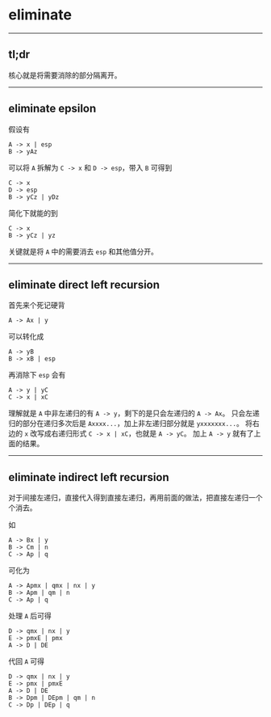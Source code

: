 # eliminate

---

## tl;dr

核心就是将需要消除的部分隔离开。

---

## eliminate epsilon

假设有

```
A -> x | esp
B -> yAz
```

可以将 `A` 拆解为 `C -> x` 和 `D -> esp`，带入 `B` 可得到

```
C -> x
D -> esp
B -> yCz | yDz
```

简化下就能的到

```
C -> x
B -> yCz | yz
```

关键就是将 `A` 中的需要消去 `esp` 和其他值分开。

---

## eliminate direct left recursion

首先来个死记硬背

```
A -> Ax | y
```

可以转化成

```
A -> yB
B -> xB | esp
```

再消除下 `esp` 会有

```
A -> y | yC
C -> x | xC
```

理解就是 `A` 中非左递归的有 `A -> y`，剩下的是只会左递归的 `A -> Ax`。
只会左递归的部分在递归多次后是 `Axxxx...`，加上非左递归部分就是 `yxxxxxxx...`。
将右边的 `x` 改写成右递归形式 `C -> x | xC`，也就是 `A -> yC`。
加上 `A -> y` 就有了上面的结果。

---

## eliminate indirect left recursion

对于间接左递归，直接代入得到直接左递归，再用前面的做法，把直接左递归一个个消去。

如

```
A -> Bx | y
B -> Cm | n
C -> Ap | q
```

可化为

```
A -> Apmx | qmx | nx | y
B -> Apm | qm | n
C -> Ap | q
```

处理 `A` 后可得

```
D -> qmx | nx | y
E -> pmxE | pmx
A -> D | DE
```

代回 `A` 可得

```
D -> qmx | nx | y
E -> pmx | pmxE
A -> D | DE
B -> Dpm | DEpm | qm | n
C -> Dp | DEp | q
```
